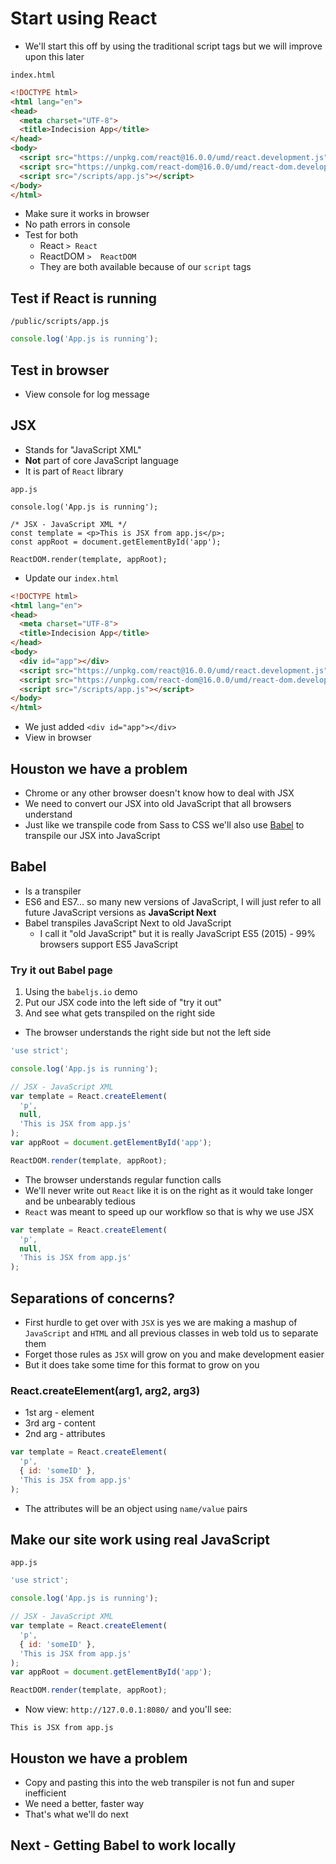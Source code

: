 # Start using React
* We'll start this off by using the traditional script tags but we will improve upon this later

`index.html`

```html
<!DOCTYPE html>
<html lang="en">
<head>
  <meta charset="UTF-8">
  <title>Indecision App</title>
</head>
<body>
  <script src="https://unpkg.com/react@16.0.0/umd/react.development.js"></script>
  <script src="https://unpkg.com/react-dom@16.0.0/umd/react-dom.development.js"></script>
  <script src="/scripts/app.js"></script>
</body>
</html>
```

* Make sure it works in browser
* No path errors in console
* Test for both
    - React `> React`
    - ReactDOM `>  ReactDOM`
    - They are both available because of our `script` tags

## Test if React is running
`/public/scripts/app.js`

```js
console.log('App.js is running');
```

## Test in browser
* View console for log message

## JSX
* Stands for "JavaScript XML"
* **Not** part of core JavaScript language
* It is part of `React` library

`app.js`

```
console.log('App.js is running');

/* JSX - JavaScript XML */
const template = <p>This is JSX from app.js</p>;
const appRoot = document.getElementById('app');

ReactDOM.render(template, appRoot);
```

* Update our `index.html`

```html
<!DOCTYPE html>
<html lang="en">
<head>
  <meta charset="UTF-8">
  <title>Indecision App</title>
</head>
<body>
  <div id="app"></div>
  <script src="https://unpkg.com/react@16.0.0/umd/react.development.js"></script>
  <script src="https://unpkg.com/react-dom@16.0.0/umd/react-dom.development.js"></script>
  <script src="/scripts/app.js"></script>
</body>
</html>
```

* We just added `<div id="app"></div>`
* View in browser

## Houston we have a problem
* Chrome or any other browser doesn't know how to deal with JSX
* We need to convert our JSX into old JavaScript that all browsers understand
* Just like we transpile code from Sass to CSS we'll also use [Babel](https://babeljs.io) to transpile our JSX into JavaScript

## Babel
* Is a transpiler
* ES6 and ES7... so many new versions of JavaScript, I will just refer to all future JavaScript versions as **JavaScript Next**
* Babel transpiles JavaScript Next to old JavaScript
  - I call it "old JavaScript" but it is really JavaScript ES5 (2015) - 99% browsers support ES5 JavaScript

### Try it out Babel page
1. Using the `babeljs.io` demo
2. Put our JSX code into the left side of "try it out"
3. And see what gets transpiled on the right side
* The browser understands the right side but not the left side

```js
'use strict';

console.log('App.js is running');

// JSX - JavaScript XML
var template = React.createElement(
  'p',
  null,
  'This is JSX from app.js'
);
var appRoot = document.getElementById('app');

ReactDOM.render(template, appRoot);
```

* The browser understands regular function calls
* We'll never write out `React` like it is on the right as it would take longer and be unbearably tedious
* `React` was meant to speed up our workflow so that is why we use JSX

```js
var template = React.createElement(
  'p',
  null,
  'This is JSX from app.js'
);
```

## Separations of concerns?
* First hurdle to get over with `JSX` is yes we are making a mashup of `JavaScript` and `HTML` and all previous classes in web told us to separate them
* Forget those rules as `JSX` will grow on you and make development easier
* But it does take some time for this format to grow on you

### React.createElement(arg1, arg2, arg3)
* 1st arg - element
* 3rd arg - content
* 2nd arg - attributes

```js
var template = React.createElement(
  'p',
  { id: 'someID' },
  'This is JSX from app.js'
);
```

* The attributes will be an object using `name/value` pairs

## Make our site work using real JavaScript
`app.js`

```js
'use strict';

console.log('App.js is running');

// JSX - JavaScript XML
var template = React.createElement(
  'p',
  { id: 'someID' },
  'This is JSX from app.js'
);
var appRoot = document.getElementById('app');

ReactDOM.render(template, appRoot);
```

* Now view: `http://127.0.0.1:8080/` and you'll see:

`This is JSX from app.js`

## Houston we have a problem
* Copy and pasting this into the web transpiler is not fun and super inefficient
* We need a better, faster way
* That's what we'll do next

## Next - Getting Babel to work locally

